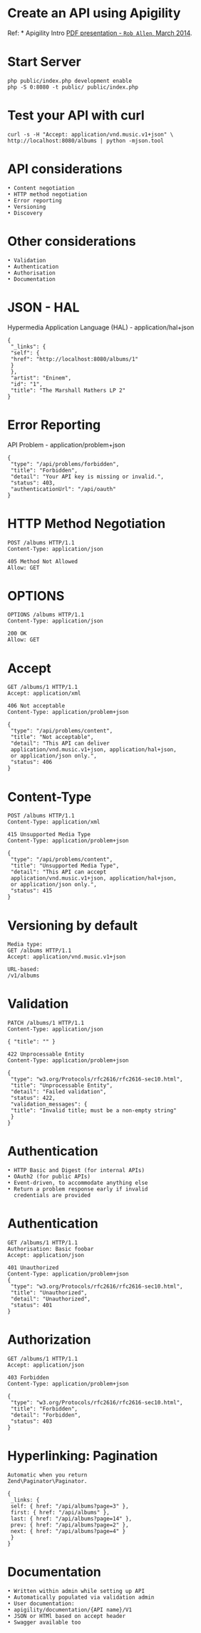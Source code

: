 # Create an API using Apigility
Ref: 
	* Apigility Intro [PDF presentation - `Rob Allen`, March 2014](http://akrabat.com/wp-content/uploads/20140318-phpne-apigility-intro.pdf "Apigility Intro.").  


# Start Server

	php public/index.php development enable
	php -S 0:8080 -t public/ public/index.php
	
# Test your API with curl
	curl -s -H "Accept: application/vnd.music.v1+json" \
    http://localhost:8080/albums | python -mjson.tool
    
# API considerations

	• Content negotiation
	• HTTP method negotiation
	• Error reporting
	• Versioning
	• Discovery

# Other considerations

	• Validation
	• Authentication
	• Authorisation
	• Documentation
	
# JSON - HAL

Hypermedia Application Language (HAL) - application/hal+json

	{
	 "_links": {
	 "self": {
	 "href": "http://localhost:8080/albums/1"
	 }
	 },
	 "artist": "Eninem",
	 "id": "1",
	 "title": "The Marshall Mathers LP 2"
	}	

# Error Reporting
API Problem - application/problem+json

	{
	 "type": "/api/problems/forbidden",
	 "title": "Forbidden",
	 "detail": "Your API key is missing or invalid.",
	 "status": 403,
	 "authenticationUrl": "/api/oauth"
	}
	
# HTTP Method Negotiation

	POST /albums HTTP/1.1
	Content-Type: application/json

	405 Method Not Allowed
	Allow: GET
	
# OPTIONS

	OPTIONS /albums HTTP/1.1
	Content-Type: application/json
	
	200 OK
	Allow: GET

# Accept

	GET /albums/1 HTTP/1.1
	Accept: application/xml
	
	406 Not acceptable
	Content-Type: application/problem+json
	
	{
	 "type": "/api/problems/content",
	 "title": "Not acceptable",
	 "detail": "This API can deliver
	 application/vnd.music.v1+json, application/hal+json,
	 or application/json only.",
	 "status": 406
	}

# Content-Type

	POST /albums HTTP/1.1
	Content-Type: application/xml
	
	415 Unsupported Media Type
	Content-Type: application/problem+json
	
	{
	 "type": "/api/problems/content",
	 "title": "Unsupported Media Type",
	 "detail": "This API can accept
	 application/vnd.music.v1+json, application/hal+json,
	 or application/json only.",
	 "status": 415
	}

# Versioning by default
	
	Media type:
	GET /albums HTTP/1.1
	Accept: application/vnd.music.v1+json
	
	URL-based:
	/v1/albums

# Validation

	PATCH /albums/1 HTTP/1.1
	Content-Type: application/json
	
	{ "title": "" }
	
	422 Unprocessable Entity
	Content-Type: application/problem+json
	
	{
	 "type": "w3.org/Protocols/rfc2616/rfc2616-sec10.html",
	 "title": "Unprocessable Entity",
	 "detail": "Failed validation",
	 "status": 422,
	 "validation_messages": {
	 "title": "Invalid title; must be a non-empty string"
	 }
	}

# Authentication

	• HTTP Basic and Digest (for internal APIs)
	• OAuth2 (for public APIs)
	• Event-driven, to accommodate anything else
	• Return a problem response early if invalid
	  credentials are provided

# Authentication

	GET /albums/1 HTTP/1.1
	Authorisation: Basic foobar
	Accept: application/json
	
	401 Unauthorized
	Content-Type: application/problem+json
	{
	 "type": "w3.org/Protocols/rfc2616/rfc2616-sec10.html",
	 "title": "Unauthorized",
	 "detail": "Unauthorized",
	 "status": 401
	}

# Authorization

	GET /albums/1 HTTP/1.1
	Accept: application/json
	
	403 Forbidden
	Content-Type: application/problem+json
	
	{
	 "type": "w3.org/Protocols/rfc2616/rfc2616-sec10.html",
	 "title": "Forbidden",
	 "detail": "Forbidden",
	 "status": 403
	}

# Hyperlinking: Pagination

	Automatic when you return
	Zend\Paginator\Paginator.
	
	{
	 _links: {
	 self: { href: "/api/albums?page=3" },
	 first: { href: "/api/albums" },
	 last: { href: "/api/albums?page=14" },
	 prev: { href: "/api/albums?page=2" },
	 next: { href: "/api/albums?page=4" }
	 }
	}

# Documentation
	• Written within admin while setting up API
	• Automatically populated via validation admin
	• User documentation:
	• apigility/documentation/{API name}/V1
	• JSON or HTMl based on accept header
	• Swagger available too